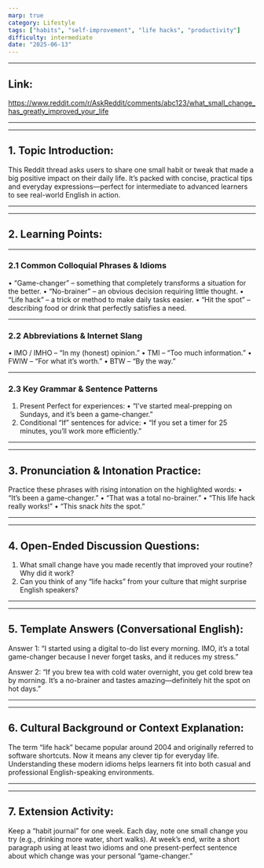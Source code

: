 ```yaml
---
marp: true
category: Lifestyle
tags: ["habits", "self-improvement", "life hacks", "productivity"]
difficulty: intermediate
date: "2025-06-13"
---
```


---

## Link:
https://www.reddit.com/r/AskReddit/comments/abc123/what_small_change_has_greatly_improved_your_life

---

---

## 1. Topic Introduction:
This Reddit thread asks users to share one small habit or tweak that made a big positive impact on their daily life. It’s packed with concise, practical tips and everyday expressions—perfect for intermediate to advanced learners to see real-world English in action.

---

---

## 2. Learning Points:

---

### 2.1 Common Colloquial Phrases & Idioms
• “Game-changer” – something that completely transforms a situation for the better.
• “No-brainer” – an obvious decision requiring little thought.
• “Life hack” – a trick or method to make daily tasks easier.
• “Hit the spot” – describing food or drink that perfectly satisfies a need.

---

### 2.2 Abbreviations & Internet Slang
• IMO / IMHO – “In my (honest) opinion.”
• TMI – “Too much information.”
• FWIW – “For what it’s worth.”
• BTW – “By the way.”

---

### 2.3 Key Grammar & Sentence Patterns
1) Present Perfect for experiences:
• “I’ve started meal-prepping on Sundays, and it’s been a game-changer.”
2) Conditional “If” sentences for advice:
• “If you set a timer for 25 minutes, you’ll work more efficiently.”

---

---

## 3. Pronunciation & Intonation Practice:
Practice these phrases with rising intonation on the highlighted words:
• “It’s been a game-changer.”
• “That was a total no-brainer.”
• “This life hack really works!”
• “This snack *hits* the spot.”

---

---

## 4. Open-Ended Discussion Questions:
1. What small change have you made recently that improved your routine? Why did it work?
2. Can you think of any “life hacks” from your culture that might surprise English speakers?

---

---

## 5. Template Answers (Conversational English):
Answer 1:
“I started using a digital to-do list every morning. IMO, it’s a total game-changer because I never forget tasks, and it reduces my stress.”

Answer 2:
“If you brew tea with cold water overnight, you get cold brew tea by morning. It’s a no-brainer and tastes amazing—definitely hit the spot on hot days.”

---

---

## 6. Cultural Background or Context Explanation:
The term “life hack” became popular around 2004 and originally referred to software shortcuts. Now it means any clever tip for everyday life. Understanding these modern idioms helps learners fit into both casual and professional English-speaking environments.

---

---

## 7. Extension Activity:
Keep a “habit journal” for one week. Each day, note one small change you try (e.g., drinking more water, short walks). At week’s end, write a short paragraph using at least two idioms and one present-perfect sentence about which change was your personal “game-changer.”